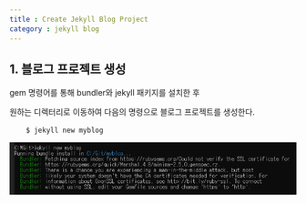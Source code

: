```yaml
---
title : Create Jekyll Blog Project
category : jekyll blog
--- 
```


## 1. 블로그 프로젝트 생성

gem 명령어를 통해 bundler와 jekyll 패키지를 설치한 후 

원하는 디렉터리로 이동하여 다음의 명령으로 블로그 프로젝트를 생성한다.

~~~
	$ jekyll new myblog
~~~

![Create Jekyll Project](/assets/images/develop/jekyll-blog-create-project-0.png)
